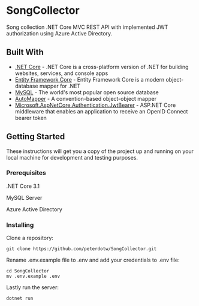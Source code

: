 # SongCollector

Song collection .NET Core MVC REST API with implemented JWT authorization using Azure Active Directory.

## Built With

- [.NET Core](https://docs.microsoft.com/en-us/dotnet/core/) - .NET Core is a cross-platform version of .NET for building websites, services, and console apps
- [Entity Framework Core](https://www.nuget.org/packages/Microsoft.EntityFrameworkCore/) - Entity Framework Core is a modern object-database mapper for .NET
- [MySQL](https://www.mysql.com/) - The world's most popular open source database
- [AutoMapper](https://www.nuget.org/packages/AutoMapper/) - A convention-based object-object mapper
- [Microsoft.AspNetCore.Authentication.JwtBearer](https://www.nuget.org/packages/Microsoft.AspNetCore.Authentication.JwtBearer/) - ASP.NET Core middleware that enables an application to receive an OpenID Connect bearer token

## Getting Started

These instructions will get you a copy of the project up and running on your local machine for development and testing purposes.

### Prerequisites

.NET Core 3.1

MySQL Server

Azure Active Directory

### Installing

Clone a repository:

```
git clone https://github.com/peterdotw/SongCollector.git
```

Rename .env.example file to .env and add your credentials to .env file:

```
cd SongCollector
mv .env.example .env
```

Lastly run the server:

```
dotnet run
```